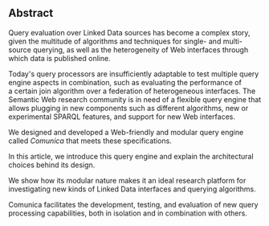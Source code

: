 ## Abstract
<!-- Context      -->
Query evaluation over Linked Data sources has become a complex story,
given the multitude of algorithms and techniques
for single- and multi-source querying,
as well as the heterogeneity of Web interfaces
through which data is published online.
<!-- Need         -->
Today's query processors are insufficiently adaptable
to test multiple query engine aspects in combination,
such as evaluating the performance of a certain join algorithm
over a federation of heterogeneous interfaces.
The Semantic Web research community is in need of a flexible query engine
that allows plugging in new components
such as different algorithms,
new or experimental SPARQL features,
and support for new Web interfaces.
<!-- Task         -->
We designed and developed a Web-friendly and modular query engine
called _Comunica_
that meets these specifications.
<!-- Object       -->
In this article,
we introduce this query engine
and explain the architectural choices behind its design.
<!-- Findings     -->
We show how its modular nature makes it an ideal research platform
for investigating new kinds of Linked Data interfaces and querying algorithms.
<!-- Conclusion   -->
Comunica facilitates the development, testing, and evaluation
of new query processing capabilities,
both in isolation and in combination with others.
<!-- Perspectives -->
